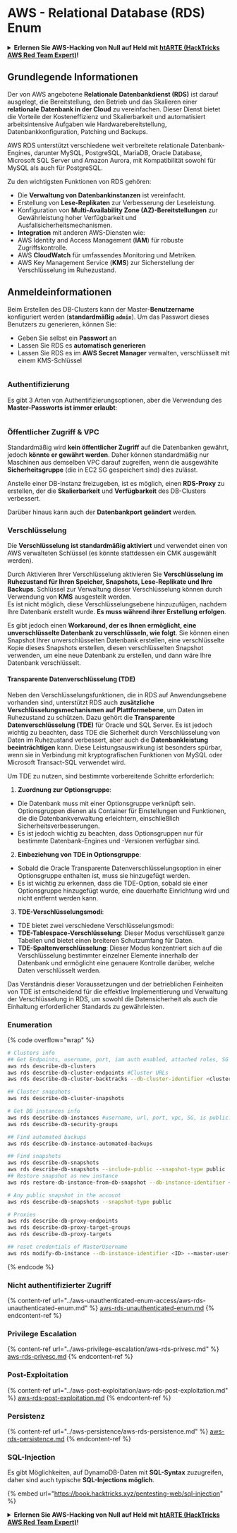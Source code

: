 # AWS - Relational Database (RDS) Enum

<details>

<summary><strong>Erlernen Sie AWS-Hacking von Null auf Held mit</strong> <a href="https://training.hacktricks.xyz/courses/arte"><strong>htARTE (HackTricks AWS Red Team Expert)</strong></a><strong>!</strong></summary>

Andere Möglichkeiten, HackTricks zu unterstützen:

* Wenn Sie Ihr **Unternehmen in HackTricks beworben sehen möchten** oder **HackTricks in PDF herunterladen möchten**, überprüfen Sie die [**ABONNEMENTPLÄNE**](https://github.com/sponsors/carlospolop)!
* Holen Sie sich das [**offizielle PEASS & HackTricks-Merchandise**](https://peass.creator-spring.com)
* Entdecken Sie [**The PEASS Family**](https://opensea.io/collection/the-peass-family), unsere Sammlung exklusiver [**NFTs**](https://opensea.io/collection/the-peass-family)
* **Treten Sie der** 💬 [**Discord-Gruppe**](https://discord.gg/hRep4RUj7f) oder der [**Telegramm-Gruppe**](https://t.me/peass) bei oder **folgen** Sie uns auf **Twitter** 🐦 [**@hacktricks\_live**](https://twitter.com/hacktricks\_live)**.**
* **Teilen Sie Ihre Hacking-Tricks, indem Sie PRs an die** [**HackTricks**](https://github.com/carlospolop/hacktricks) und [**HackTricks Cloud**](https://github.com/carlospolop/hacktricks-cloud) GitHub-Repositories einreichen.

</details>

## Grundlegende Informationen

Der von AWS angebotene **Relationale Datenbankdienst (RDS)** ist darauf ausgelegt, die Bereitstellung, den Betrieb und das Skalieren einer **relationale Datenbank in der Cloud** zu vereinfachen. Dieser Dienst bietet die Vorteile der Kosteneffizienz und Skalierbarkeit und automatisiert arbeitsintensive Aufgaben wie Hardwarebereitstellung, Datenbankkonfiguration, Patching und Backups.

AWS RDS unterstützt verschiedene weit verbreitete relationale Datenbank-Engines, darunter MySQL, PostgreSQL, MariaDB, Oracle Database, Microsoft SQL Server und Amazon Aurora, mit Kompatibilität sowohl für MySQL als auch für PostgreSQL.

Zu den wichtigsten Funktionen von RDS gehören:

* Die **Verwaltung von Datenbankinstanzen** ist vereinfacht.
* Erstellung von **Lese-Replikaten** zur Verbesserung der Leseleistung.
* Konfiguration von **Multi-Availability Zone (AZ)-Bereitstellungen** zur Gewährleistung hoher Verfügbarkeit und Ausfallsicherheitsmechanismen.
* **Integration** mit anderen AWS-Diensten wie:
* AWS Identity and Access Management (**IAM**) für robuste Zugriffskontrolle.
* AWS **CloudWatch** für umfassendes Monitoring und Metriken.
* AWS Key Management Service (**KMS**) zur Sicherstellung der Verschlüsselung im Ruhezustand.

## Anmeldeinformationen

Beim Erstellen des DB-Clusters kann der Master-**Benutzername** konfiguriert werden (**standardmäßig `admin`**). Um das Passwort dieses Benutzers zu generieren, können Sie:

* Geben Sie selbst ein **Passwort** an
* Lassen Sie RDS es **automatisch generieren**
* Lassen Sie RDS es im **AWS Secret Manager** verwalten, verschlüsselt mit einem KMS-Schlüssel

<figure><img src="../../../.gitbook/assets/image (18) (1).png" alt=""><figcaption></figcaption></figure>

### Authentifizierung

Es gibt 3 Arten von Authentifizierungsoptionen, aber die Verwendung des **Master-Passworts ist immer erlaubt**:

<figure><img src="../../../.gitbook/assets/image (19) (2).png" alt=""><figcaption></figcaption></figure>

### Öffentlicher Zugriff & VPC

Standardmäßig wird **kein öffentlicher Zugriff** auf die Datenbanken gewährt, jedoch **könnte er gewährt werden**. Daher können standardmäßig nur Maschinen aus demselben VPC darauf zugreifen, wenn die ausgewählte **Sicherheitsgruppe** (die in EC2 SG gespeichert sind) dies zulässt.

Anstelle einer DB-Instanz freizugeben, ist es möglich, einen **RDS-Proxy** zu erstellen, der die **Skalierbarkeit** und **Verfügbarkeit** des DB-Clusters verbessert.

Darüber hinaus kann auch der **Datenbankport geändert** werden.

### Verschlüsselung

Die **Verschlüsselung ist standardmäßig aktiviert** und verwendet einen von AWS verwalteten Schlüssel (es könnte stattdessen ein CMK ausgewählt werden).

Durch Aktivieren Ihrer Verschlüsselung aktivieren Sie **Verschlüsselung im Ruhezustand für Ihren Speicher, Snapshots, Lese-Replikate und Ihre Backups**. Schlüssel zur Verwaltung dieser Verschlüsselung können durch Verwendung von **KMS** ausgestellt werden.\
Es ist nicht möglich, diese Verschlüsselungsebene hinzuzufügen, nachdem Ihre Datenbank erstellt wurde. **Es muss während ihrer Erstellung erfolgen**.

Es gibt jedoch einen **Workaround, der es Ihnen ermöglicht, eine unverschlüsselte Datenbank zu verschlüsseln, wie folgt**. Sie können einen Snapshot Ihrer unverschlüsselten Datenbank erstellen, eine verschlüsselte Kopie dieses Snapshots erstellen, diesen verschlüsselten Snapshot verwenden, um eine neue Datenbank zu erstellen, und dann wäre Ihre Datenbank verschlüsselt.

#### Transparente Datenverschlüsselung (TDE)

Neben den Verschlüsselungsfunktionen, die in RDS auf Anwendungsebene vorhanden sind, unterstützt RDS auch **zusätzliche Verschlüsselungsmechanismen auf Plattformebene**, um Daten im Ruhezustand zu schützen. Dazu gehört die **Transparente Datenverschlüsselung (TDE)** für Oracle und SQL Server. Es ist jedoch wichtig zu beachten, dass TDE die Sicherheit durch Verschlüsselung von Daten im Ruhezustand verbessert, aber auch die **Datenbankleistung beeinträchtigen** kann. Diese Leistungsauswirkung ist besonders spürbar, wenn sie in Verbindung mit kryptografischen Funktionen von MySQL oder Microsoft Transact-SQL verwendet wird.

Um TDE zu nutzen, sind bestimmte vorbereitende Schritte erforderlich:

1. **Zuordnung zur Optionsgruppe**:

* Die Datenbank muss mit einer Optionsgruppe verknüpft sein. Optionsgruppen dienen als Container für Einstellungen und Funktionen, die die Datenbankverwaltung erleichtern, einschließlich Sicherheitsverbesserungen.
* Es ist jedoch wichtig zu beachten, dass Optionsgruppen nur für bestimmte Datenbank-Engines und -Versionen verfügbar sind.

2. **Einbeziehung von TDE in Optionsgruppe**:

* Sobald die Oracle Transparente Datenverschlüsselungsoption in einer Optionsgruppe enthalten ist, muss sie hinzugefügt werden.
* Es ist wichtig zu erkennen, dass die TDE-Option, sobald sie einer Optionsgruppe hinzugefügt wurde, eine dauerhafte Einrichtung wird und nicht entfernt werden kann.

3. **TDE-Verschlüsselungsmodi**:

* TDE bietet zwei verschiedene Verschlüsselungsmodi:
* **TDE-Tablespace-Verschlüsselung**: Dieser Modus verschlüsselt ganze Tabellen und bietet einen breiteren Schutzumfang für Daten.
* **TDE-Spaltenverschlüsselung**: Dieser Modus konzentriert sich auf die Verschlüsselung bestimmter einzelner Elemente innerhalb der Datenbank und ermöglicht eine genauere Kontrolle darüber, welche Daten verschlüsselt werden.

Das Verständnis dieser Voraussetzungen und der betrieblichen Feinheiten von TDE ist entscheidend für die effektive Implementierung und Verwaltung der Verschlüsselung in RDS, um sowohl die Datensicherheit als auch die Einhaltung erforderlicher Standards zu gewährleisten.

### Enumeration

{% code overflow="wrap" %}
```bash
# Clusters info
## Get Endpoints, username, port, iam auth enabled, attached roles, SG
aws rds describe-db-clusters
aws rds describe-db-cluster-endpoints #Cluster URLs
aws rds describe-db-cluster-backtracks --db-cluster-identifier <cluster-name>

## Cluster snapshots
aws rds describe-db-cluster-snapshots

# Get DB instances info
aws rds describe-db-instances #username, url, port, vpc, SG, is public?
aws rds describe-db-security-groups

## Find automated backups
aws rds describe-db-instance-automated-backups

## Find snapshots
aws rds describe-db-snapshots
aws rds describe-db-snapshots --include-public --snapshot-type public
## Restore snapshot as new instance
aws rds restore-db-instance-from-db-snapshot --db-instance-identifier <ID> --db-snapshot-identifier <ID> --availability-zone us-west-2a

# Any public snapshot in the account
aws rds describe-db-snapshots --snapshot-type public

# Proxies
aws rds describe-db-proxy-endpoints
aws rds describe-db-proxy-target-groups
aws rds describe-db-proxy-targets

## reset credentials of MasterUsername
aws rds modify-db-instance --db-instance-identifier <ID> --master-user-password <NewPassword> --apply-immediately
```
{% endcode %}

### Nicht authentifizierter Zugriff

{% content-ref url="../aws-unauthenticated-enum-access/aws-rds-unauthenticated-enum.md" %}
[aws-rds-unauthenticated-enum.md](../aws-unauthenticated-enum-access/aws-rds-unauthenticated-enum.md)
{% endcontent-ref %}

### Privilege Escalation

{% content-ref url="../aws-privilege-escalation/aws-rds-privesc.md" %}
[aws-rds-privesc.md](../aws-privilege-escalation/aws-rds-privesc.md)
{% endcontent-ref %}

### Post-Exploitation

{% content-ref url="../aws-post-exploitation/aws-rds-post-exploitation.md" %}
[aws-rds-post-exploitation.md](../aws-post-exploitation/aws-rds-post-exploitation.md)
{% endcontent-ref %}

### Persistenz

{% content-ref url="../aws-persistence/aws-rds-persistence.md" %}
[aws-rds-persistence.md](../aws-persistence/aws-rds-persistence.md)
{% endcontent-ref %}

### SQL-Injection

Es gibt Möglichkeiten, auf DynamoDB-Daten mit **SQL-Syntax** zuzugreifen, daher sind auch typische **SQL-Injections möglich**.

{% embed url="https://book.hacktricks.xyz/pentesting-web/sql-injection" %}

<details>

<summary><strong>Erlernen Sie AWS-Hacking von Null auf Held mit</strong> <a href="https://training.hacktricks.xyz/courses/arte"><strong>htARTE (HackTricks AWS Red Team Expert)</strong></a><strong>!</strong></summary>

Andere Möglichkeiten, HackTricks zu unterstützen:

* Wenn Sie Ihr **Unternehmen in HackTricks beworben sehen möchten** oder **HackTricks im PDF-Format herunterladen möchten**, überprüfen Sie die [**ABONNEMENTPLÄNE**](https://github.com/sponsors/carlospolop)!
* Holen Sie sich das [**offizielle PEASS & HackTricks-Merch**](https://peass.creator-spring.com)
* Entdecken Sie [**The PEASS Family**](https://opensea.io/collection/the-peass-family), unsere Sammlung exklusiver [**NFTs**](https://opensea.io/collection/the-peass-family)
* **Treten Sie der** 💬 [**Discord-Gruppe**](https://discord.gg/hRep4RUj7f) oder der [**Telegram-Gruppe**](https://t.me/peass) bei oder **folgen** Sie uns auf **Twitter** 🐦 [**@hacktricks\_live**](https://twitter.com/hacktricks\_live)**.**
* **Teilen Sie Ihre Hacking-Tricks, indem Sie PRs an die** [**HackTricks**](https://github.com/carlospolop/hacktricks) und [**HackTricks Cloud**](https://github.com/carlospolop/hacktricks-cloud) Github-Repositories einreichen.

</details>
